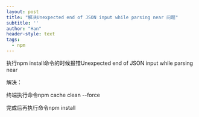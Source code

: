 ```yaml
---
layout: post
title: "解决Unexpected end of JSON input while parsing near 问题"
subtitle: ''
author: "Han"
header-style: text
tags:
  - npm
---
```


执行npm install命令的时候报错Unexpected end of JSON input while parsing near 

解决：

终端执行命令npm cache clean --force

完成后再执行命令npm install







